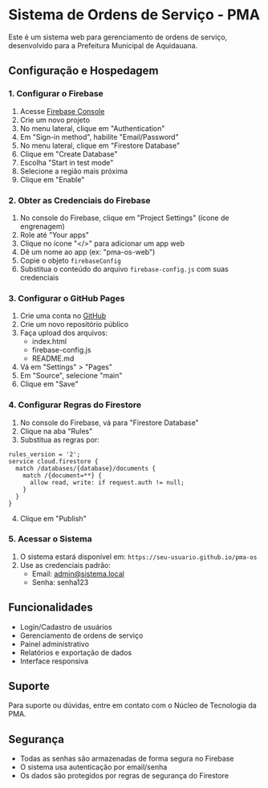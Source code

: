 # Sistema de Ordens de Serviço - PMA

Este é um sistema web para gerenciamento de ordens de serviço, desenvolvido para a Prefeitura Municipal de Aquidauana.

## Configuração e Hospedagem

### 1. Configurar o Firebase

1. Acesse [Firebase Console](https://console.firebase.google.com)
2. Crie um novo projeto
3. No menu lateral, clique em "Authentication"
4. Em "Sign-in method", habilite "Email/Password"
5. No menu lateral, clique em "Firestore Database"
6. Clique em "Create Database"
7. Escolha "Start in test mode"
8. Selecione a região mais próxima
9. Clique em "Enable"

### 2. Obter as Credenciais do Firebase

1. No console do Firebase, clique em "Project Settings" (ícone de engrenagem)
2. Role até "Your apps"
3. Clique no ícone "</>" para adicionar um app web
4. Dê um nome ao app (ex: "pma-os-web")
5. Copie o objeto `firebaseConfig`
6. Substitua o conteúdo do arquivo `firebase-config.js` com suas credenciais

### 3. Configurar o GitHub Pages

1. Crie uma conta no [GitHub](https://github.com)
2. Crie um novo repositório público
3. Faça upload dos arquivos:
   - index.html
   - firebase-config.js
   - README.md
4. Vá em "Settings" > "Pages"
5. Em "Source", selecione "main"
6. Clique em "Save"

### 4. Configurar Regras do Firestore

1. No console do Firebase, vá para "Firestore Database"
2. Clique na aba "Rules"
3. Substitua as regras por:

```
rules_version = '2';
service cloud.firestore {
  match /databases/{database}/documents {
    match /{document=**} {
      allow read, write: if request.auth != null;
    }
  }
}
```

4. Clique em "Publish"

### 5. Acessar o Sistema

1. O sistema estará disponível em: `https://seu-usuario.github.io/pma-os`
2. Use as credenciais padrão:
   - Email: admin@sistema.local
   - Senha: senha123

## Funcionalidades

- Login/Cadastro de usuários
- Gerenciamento de ordens de serviço
- Painel administrativo
- Relatórios e exportação de dados
- Interface responsiva

## Suporte

Para suporte ou dúvidas, entre em contato com o Núcleo de Tecnologia da PMA.

## Segurança

- Todas as senhas são armazenadas de forma segura no Firebase
- O sistema usa autenticação por email/senha
- Os dados são protegidos por regras de segurança do Firestore
